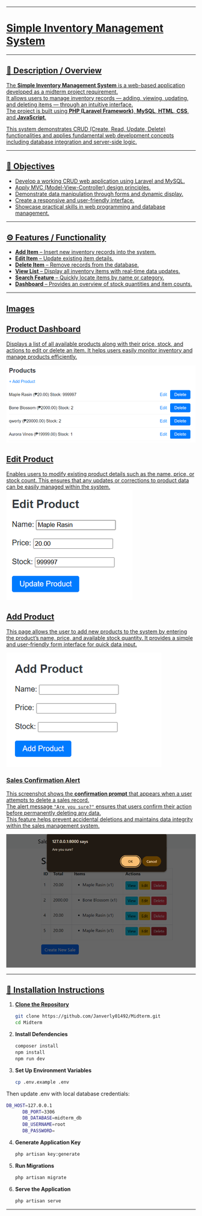 <p align="center">
    <a href="https://github.com/Janverly01492/Midterm/actions">
    </a>
    <a href="https://github.com/Janverly01492/Midterm">
</p>

---

# **Simple Inventory Management System**


---

## 🧾 Description / Overview
The **Simple Inventory Management System** is a web-based application developed as a midterm project requirement.  
It allows users to manage inventory records — adding, viewing, updating, and deleting items — through an intuitive interface.  
The project is built using **PHP (Laravel Framework)**, **MySQL**, **HTML**, **CSS**, and **JavaScript**.

This system demonstrates CRUD (Create, Read, Update, Delete) functionalities and applies fundamental web development concepts including database integration and server-side logic.

---

## 🎯 Objectives
- Develop a working CRUD web application using Laravel and MySQL.  
- Apply MVC (Model-View-Controller) design principles.  
- Demonstrate data manipulation through forms and dynamic display.  
- Create a responsive and user-friendly interface.  
- Showcase practical skills in web programming and database management.

---

## ⚙️ Features / Functionality
- **Add Item** – Insert new inventory records into the system.  
- **Edit Item** – Update existing item details.  
- **Delete Item** – Remove records from the database.  
- **View List** – Display all inventory items with real-time data updates.  
- **Search Feature** – Quickly locate items by name or category.  
- **Dashboard** – Provides an overview of stock quantities and item counts.  

---

## Images

## Product Dashboard

Displays a list of all available products along with their price, stock, and actions to edit or delete an item.
It helps users easily monitor inventory and manage products efficiently.

![Dashboard Screenshot](screenshots/dashboard(prod).png)

## Edit Product 

Enables users to modify existing product details such as the name, price, or stock count.
This ensures that any updates or corrections to product data can be easily managed within the system.
![Dashboard Screenshot](screenshots/edit_prod.png)

## Add Product 

This page allows the user to add new products to the system by entering the product’s name, price, and available stock quantity.
It provides a simple and user-friendly form interface for quick data input.

![Dashboard Screenshot](screenshots/add_prod.png)

###  Sales Confirmation Alert

This screenshot shows the **confirmation prompt** that appears when a user attempts to delete a sales record.  
The alert message `"Are you sure?"` ensures that users confirm their action before permanently deleting any data.  
This feature helps prevent accidental deletions and maintains data integrity within the sales management system.

![Dashboard Screenshot](screenshots/delete.png)


---
## 🧩 Installation Instructions

1. **Clone the Repository**
   ```bash
   git clone https://github.com/Janverly01492/Midterm.git
   cd Midterm
2. **Install Defendencies**
    ```bash
    composer install
    npm install
    npm run dev
3. **Set Up Environment Variables**
   ```bash
   cp .env.example .env

Then update .env with local database credentials:
 ```bash
 DB_HOST=127.0.0.1
       DB_PORT=3306
       DB_DATABASE=midterm_db
       DB_USERNAME=root
       DB_PASSWORD=
```
4. **Generate Application Key**
   ```bash
   php artisan key:generate
5. **Run Migrations**
   ```bash
   php artisan migrate
6. **Serve the Application**
   ```bash
   php artisan serve

---

